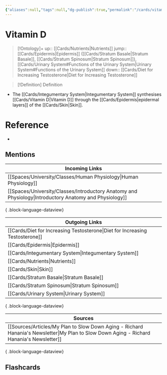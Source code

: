 ```yaml
---
{"aliases":null,"tags":null,"dg-publish":true,"permalink":"/cards/vitamin-d/","dgPassFrontmatter":true}
---
```


# Vitamin D

> [!Ontology]+
> up:: [[Cards/Nutrients\|Nutrients]]
> jump:: [[Cards/Epidermis\|Epidermis]] ([[Cards/Stratum Basale\|Stratum Basale]], [[Cards/Stratum Spinosum\|Stratum Spinosum]]), [[Cards/Urinary System#Functions of the Urinary System\|Urinary System#Functions of the Urinary System]]
> down:: [[Cards/Diet for Increasing Testosterone\|Diet for Increasing Testosterone]]

> [!Definition] Definition

- The [[Cards/Integumentary System\|Integumentary System]] synthesises [[Cards/Vitamin D\|Vitamin D]] through the [[Cards/Epidermis\|epidermal layers]] of the [[Cards/Skin\|Skin]].

# Reference

- 

## Mentions

| Incoming Links                                                                                            |
| --------------------------------------------------------------------------------------------------------- |
| [[Spaces/University/Classes/Human Physiology\|Human Physiology]]                                       |
| [[Spaces/University/Classes/Introductory Anatomy and Physiology\|Introductory Anatomy and Physiology]] |

{ .block-language-dataview}

| Outgoing Links                                                                  |
| ------------------------------------------------------------------------------- |
| [[Cards/Diet for Increasing Testosterone\|Diet for Increasing Testosterone]] |
| [[Cards/Epidermis\|Epidermis]]                                               |
| [[Cards/Integumentary System\|Integumentary System]]                         |
| [[Cards/Nutrients\|Nutrients]]                                               |
| [[Cards/Skin\|Skin]]                                                         |
| [[Cards/Stratum Basale\|Stratum Basale]]                                     |
| [[Cards/Stratum Spinosum\|Stratum Spinosum]]                                 |
| [[Cards/Urinary System\|Urinary System]]                                     |

{ .block-language-dataview}

| Sources                                                                                                                                      |
| -------------------------------------------------------------------------------------------------------------------------------------------- |
| [[Sources/Articles/My Plan to Slow Down Aging - Richard Hanania's Newsletter\|My Plan to Slow Down Aging - Richard Hanania's Newsletter]] |

{ .block-language-dataview}

## Flashcards